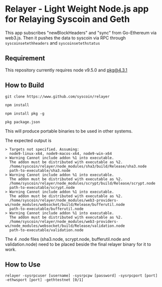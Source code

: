 Relayer - Light Weight Node.js app for Relaying Syscoin and Geth
================================================================

This app subscribes "newBlockHeaders" and "sync" from Go-Ethereum
via web3.js.  Then it pushes the data to syscoin via RPC through
`syscoinsetethheaders` and `syscoinsetethstatus`

Requirement
-----------
This repository currently requires node v9.5.0 and pkg@4.3.1


How to Build
------------
`git clone https://www.github.com/syscoin/relayer`

`npm install`

`npm install pkg -g`

`pkg package.json`

This will produce portable binaries to be used in other systems.

The expected output is
```
> Targets not specified. Assuming:
  node9-linux-x64, node9-macos-x64, node9-win-x64
> Warning Cannot include addon %1 into executable.
  The addon must be distributed with executable as %2.
  /home/syscoin/relayer/node_modules/sha3/build/Release/sha3.node
  path-to-executable/sha3.node
> Warning Cannot include addon %1 into executable.
  The addon must be distributed with executable as %2.
  /home/syscoin/relayer/node_modules/scrypt/build/Release/scrypt.node
  path-to-executable/scrypt.node
> Warning Cannot include addon %1 into executable.
  The addon must be distributed with executable as %2.
  /home/syscoin/relayer/node_modules/web3-providers-ws/node_modules/websocket/build/Release/bufferutil.node
  path-to-executable/bufferutil.node
> Warning Cannot include addon %1 into executable.
  The addon must be distributed with executable as %2.
  /home/syscoin/relayer/node_modules/web3-providers-ws/node_modules/websocket/build/Release/validation.node
  path-to-executable/validation.node
```

The 4 .node files (sha3.node, scrypt.node, bufferutil.node and validation.node) need to be placed beside the final relayer binary for it to work. 


How to Use
----------

`relayer -sysrpcuser [username] -sysrpcpw [password] -sysrpcport [port] -ethwsport [port] -gethtestnet [0/1]`
